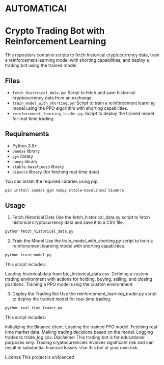 # AUTOMATICAI
# Crypto Trading Bot with Reinforcement Learning

This repository contains scripts to fetch historical cryptocurrency data, train a reinforcement learning model with shorting capabilities, and deploy a trading bot using the trained model.

## Files

- `fetch_historical_data.py`: Script to fetch and save historical cryptocurrency data from an exchange.
- `train_model_with_shorting.py`: Script to train a reinforcement learning model using the PPO algorithm with shorting capabilities.
- `reinforcement_learning_trader.py`: Script to deploy the trained model for real-time trading.

## Requirements

- Python 3.6+
- `pandas` library
- `gym` library
- `numpy` library
- `stable-baselines3` library
- `binance` library (for fetching real-time data)

You can install the required libraries using pip:

```bash
pip install pandas gym numpy stable-baselines3 binance
```
## Usage
1. Fetch Historical Data
Use the fetch_historical_data.py script to fetch historical cryptocurrency data and save it to a CSV file.

```bash
python fetch_historical_data.py
```
2. Train the Model
Use the train_model_with_shorting.py script to train a reinforcement learning model with shorting capabilities.

```bash
python train_model.py
```
This script includes:

Loading historical data from btc_historical_data.csv.
Defining a custom trading environment with actions for holding, buying, selling, and closing positions.
Training a PPO model using the custom environment.

3. Deploy the Trading Bot
Use the reinforcement_learning_trader.py script to deploy the trained model for real-time trading.

```bash
python real_time_trader.py
```

This script includes:

Initializing the Binance client.
Loading the trained PPO model.
Fetching real-time market data.
Making trading decisions based on the model.
Logging trades to trade_log.csv.
Disclaimer
This trading bot is for educational purposes only. Trading cryptocurrencies involves significant risk and can result in substantial financial losses. Use this bot at your own risk.

License
This project is unilcenced
